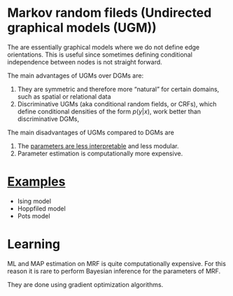# Markov random fileds (Undirected graphical models (UGM))

The are essentially graphical models where we do not define edge orientations. This is useful since sometimes defining conditional independence between nodes is not straight forward. 

The main advantages of UGMs over DGMs are:

1. They are symmetric and therefore more “natural” for certain domains, such as spatial or relational data
2. Discriminative UGMs (aka conditional random fields, or CRFs), which define conditional densities of the form $p(y|x)$, work better than discriminative DGMs,

The main disadvantages of UGMs compared to DGMs are

1. The [parameters are less interpretable](markov_random_fields_parametrization.md) and less modular.
2. Parameter estimation is computationally more expensive.

# [Examples](markov_random_fields_examples.md)
* Ising model
* Hoppfiled model
* Pots model

# Learning
ML and MAP estimation on MRF is quite computationally expensive. For this reason it is rare to perform Bayesian inference for the parameters of MRF.

They are done using gradient optimization algorithms.